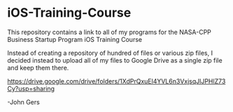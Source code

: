 # iOS-Training-Course
This repository contains a link to all of my programs for the NASA-CPP Business Startup Program iOS Training Course

Instead of creating a repository of hundred of files or various zip files, I decided instead to upload all
of my files to Google Drive as a single zip file and keep them there. 

https://drive.google.com/drive/folders/1XdPrQxuEl4YVL6n3VxjsqJlJPHlZ73Cy?usp=sharing

-John Gers
